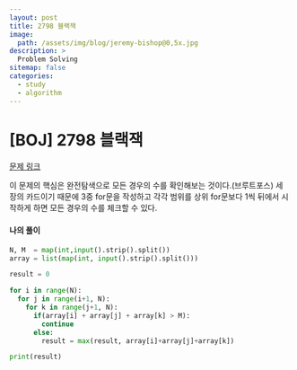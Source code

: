 ```yaml
---
layout: post
title: 2798 블랙잭
image:
  path: /assets/img/blog/jeremy-bishop@0,5x.jpg
description: >
  Problem Solving
sitemap: false
categories:
  - study
  - algorithm
---
```


# [BOJ] 2798 블랙잭

[문제 링크](https://boj.kr/2798)

이 문제의 핵심은 완전탐색으로 모든 경우의 수를 확인해보는 것이다.(브루트포스)
세 장의 카드이기 때문에 3중 for문을 작성하고 각각 범위를 상위 for문보다 1씩 뒤에서 시작하게 하면 모든 경우의 수를 체크할 수 있다.

#### 나의 풀이

```python
N, M  = map(int,input().strip().split())
array = list(map(int, input().strip().split()))

result = 0

for i in range(N):
  for j in range(i+1, N):
    for k in range(j+1, N):
      if(array[i] + array[j] + array[k] > M):
        continue
      else:
        result = max(result, array[i]+array[j]+array[k])

print(result)
```
